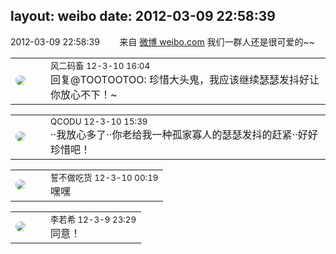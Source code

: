 layout: weibo
date: 2012-03-09 22:58:39
---
<meta name="referrer" content="no-referrer" />

2012-03-09 22:58:39  &nbsp;&nbsp;&nbsp;&nbsp;&nbsp;&nbsp; 来自 <a href="http://weibo.com/" rel="nofollow">微博 weibo.com</a>
我们一群人还是很可爱的~~ ​​​

<table style="width: 100%;">
  <tr>
    <td style="width: 40px;"><img style="border-radius:50%" src="https://tva3.sinaimg.cn/crop.0.0.639.639.50/6d2a6003jw8f3idy69w2gj20hs0hrt9g.jpg?KID=imgbed,tva&Expires=1624467280&ssig=vI3ZQVaJ47"></td>
    <td colspan="2"><small>风二码畜 12-3-10 16:04</small><br/>回复@TOOTOOTOO: 珍惜大头鬼，我应该继续瑟瑟发抖好让你放心不下！~</td>
  </tr>
</table>

<table style="width: 100%;">
  <tr>
    <td style="width: 40px;"><img style="border-radius:50%" src="https://tvax1.sinaimg.cn/crop.0.0.512.512.50/6b69631dly8g0l3egwcbcj20e80e8dfu.jpg?KID=imgbed,tva&Expires=1624467280&ssig=AL8Rl3PN9k"></td>
    <td colspan="2"><small>QCODU 12-3-10 15:39</small><br/>··我放心多了··你老给我一种孤家寡人的瑟瑟发抖的赶紧··好好珍惜吧！</td>
  </tr>
</table>

<table style="width: 100%;">
  <tr>
    <td style="width: 40px;"><img style="border-radius:50%" src="https://tva1.sinaimg.cn/crop.0.0.640.640.50/86f7338fjw8edkav0whx0j20hs0hswfv.jpg?KID=imgbed,tva&Expires=1624467280&ssig=YhXGCK6M9%2F"></td>
    <td colspan="2"><small>誓不做吃货 12-3-10 00:19</small><br/>嘿嘿</td>
  </tr>
</table>

<table style="width: 100%;">
  <tr>
    <td style="width: 40px;"><img style="border-radius:50%" src="https://tvax2.sinaimg.cn/crop.0.0.512.512.50/6421e548ly8g08ij342i6j20e80e8q34.jpg?KID=imgbed,tva&Expires=1624467280&ssig=LTn6YMmoHL"></td>
    <td colspan="2"><small>李若希 12-3-9 23:29</small><br/>同意！</td>
  </tr>
</table>
